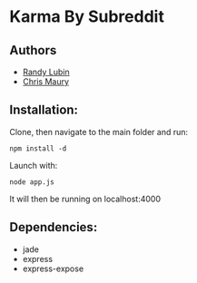 Karma By Subreddit
==================

Authors
-------

- [Randy Lubin](http://randylubin.com)
- [Chris Maury](http://www.chrismaury.com)

Installation:
---------

Clone, then navigate to the main folder and run:
	
	npm install -d

Launch with:

	node app.js

It will then be running on localhost:4000

Dependencies:
------------

- jade
- express
- express-expose